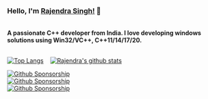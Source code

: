 <!--
**SinghRajenM/SinghRajenM** is a ✨ _special_ ✨ repository because its `README.md` (this file) appears on your GitHub profile.

Here are some ideas to get you started:

- 🔭 I’m currently working on ...
- 🌱 I’m currently learning ...
- 👯 I’m looking to collaborate on ...
- 🤔 I’m looking for help with ...
- 💬 Ask me about ...
- 📫 How to reach me: ...
- 😄 Pronouns: ...
- ⚡ Fun fact: ...
-->

### Hello, I'm [Rajendra Singh!](https://singhrajenm.github.io) 👋
<br />
<b> A passionate C++ developer from India. I love developing windows solutions using Win32/VC++, C++11/14/17/20. </b>

<br />
<br />

[![Top Langs](https://github-readme-stats.vercel.app/api/top-langs/?username=SinghRajenM)](https://github.com/SinghRajenM)  &nbsp;&nbsp;  [![Rajendra's github stats](https://github-readme-stats.vercel.app/api?username=SinghRajenM)](https://github.com/SinghRajenM)


[![Github Sponsorship](img/github_sponsor_btn.svg)](https://github.com/sponsors/SinghRajenM)
<br />
[![Github Sponsorship](img/github_sponsor_btn.svg)](https://github.com/sponsors/SinghRajenM/card)
<br />
[![Github Sponsorship](img/github_sponsor_btn.svg)](https://github.com/sponsors/SinghRajenM/button)
